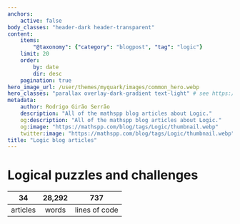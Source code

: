 ```yaml
---
anchors:
    active: false
body_classes: "header-dark header-transparent"
content:
    items:
        "@taxonomy": {"category": "blogpost", "tag": "logic"}
    limit: 20
    order:
        by: date
        dir: desc
    pagination: true
hero_image_url: /user/themes/myquark/images/common_hero.webp
hero_classes: "parallax overlay-dark-gradient text-light" # see https://demo.getgrav.org/blog-skeleton/blog/hero-classes
metadata:
    author: Rodrigo Girão Serrão
    description: "All of the mathspp blog articles about Logic."
    og:description: "All of the mathspp blog articles about Logic."
    og:image: "https://mathspp.com/blog/tags/Logic/thumbnail.webp"
    twitter:image: "https://mathspp.com/blog/tags/Logic/thumbnail.webp"
title: "Logic blog articles"
---
```



# Logical puzzles and challenges


<table class="stats-table">
    <thead>
        <tr>
            <th style="text-align: center;">34</th>
            <th style="text-align: center;">28,292</th>
            <th style="text-align: center;">737</th>
        </tr>
    </thead>
    <tbody>
        <tr>
            <td style="text-align: center;">articles</td>
            <td style="text-align: center;">words</td>
            <td style="text-align: center;">lines of code</td>
        </tr>
    </tbody>
</table>